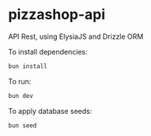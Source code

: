 # pizzashop-api

API Rest, using ElysiaJS and Drizzle ORM

To install dependencies:

```bash
bun install
```

To run:

```bash
bun dev
```

To apply database seeds:

```bash
bun seed
```
